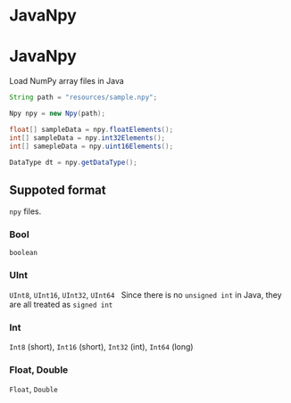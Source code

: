 # JavaNpy

# JavaNpy

Load NumPy array files in Java

```java
String path = "resources/sample.npy";

Npy npy = new Npy(path);

float[] sampleData = npy.floatElements();
int[] sampleData = npy.int32Elements();
int[] samepleData = npy.uint16Elements();

DataType dt = npy.getDataType();
```

## Suppoted format
`npy` files.

### Bool
`boolean`

### UInt
`UInt8`, `UInt16`, `UInt32`, `UInt64`  
Since there is no `unsigned int` in Java, they are all treated as `signed int`

### Int
`Int8` (short), `Int16` (short), `Int32` (int), `Int64` (long) 

### Float, Double
`Float`, `Double`
